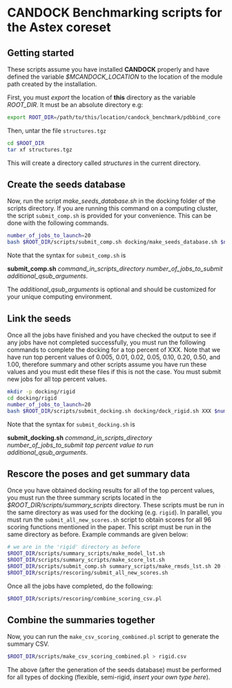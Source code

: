 # CANDOCK Benchmarking scripts for the Astex coreset

## Getting started

These scripts assume you have installed **CANDOCK** properly and have defined the variable *$MCANDOCK_LOCATION* to the location of the module path created by the installation.

First, you must *export* the location of **this** directory as the variable *ROOT_DIR*. It must be an absolute directory e.g:

```bash
export ROOT_DIR=/path/to/this/location/candock_benchmark/pdbbind_core
```

Then, untar the file `structures.tgz`

```bash
cd $ROOT_DIR
tar xf structures.tgz
```

This will create a directory called *structures* in the current directory.

## Create the seeds database

Now, run the script *make_seeds_database.sh* in the docking folder of the scripts directory. If you are running this command on a computing cluster, the script `submit_comp.sh` is provided for your convenience. This can be done with the following commands.

```bash
number_of_jobs_to_launch=20
bash $ROOT_DIR/scripts/submit_comp.sh docking/make_seeds_database.sh $number_of_jobs_to_launch -l nodes=1:ppn=4,walltime=1:00:00
```

 Note that the syntax for `submit_comp.sh` is
 
 **submit_comp.sh** *command_in_scripts_directory* *number_of_jobs_to_submit* *additional_qsub_arguments*. 

The *additional_qsub_arguments* is optional and should be customized for your unique computing environment.

## Link the seeds

Once all the jobs have finished and you have checked the output to see if any jobs have not completed successfully, you must run the following commands to complete the docking for a top percent of XXX. Note that we have run top percent values of 0.005, 0.01, 0.02, 0.05, 0.10, 0.20, 0.50, and 1.00, therefore summary and other scripts assume you have run these values and you must edit these files if this is not the case. You must submit new jobs for all top percent values.

```bash
mkdir -p docking/rigid
cd docking/rigid
number_of_jobs_to_launch=20
bash $ROOT_DIR/scripts/submit_docking.sh docking/dock_rigid.sh XXX $number_of_jobs_to_launch -l nodes=1:ppn=1,walltime=1:00:00
```

Note that the syntax for `submit_docking.sh` is
 
**submit_docking.sh** *command_in_scripts_directory* *number_of_jobs_to_submit* *top percent value to run* *additional_qsub_arguments*. 

## Rescore the poses and get summary data

Once you have obtained docking results for all of the top percent values, you must run the three summary scripts located in the *$ROOT_DIR/scripts/summary_scripts* directory. These scripts must be run in the same directory as was used for the docking (e.g. `rigid`). In parallel, you must run the `submit_all_new_scores.sh` script to obtain scores for all 96 scoring functions mentioned in the paper. This script must be run in the same directory as before. Example commands are given below:

```bash
# we are in the 'rigid' directory as before
$ROOT_DIR/scripts/summary_scripts/make_model_lst.sh
$ROOT_DIR/scripts/summary_scripts/make_score_lst.sh
$ROOT_DIR/scripts/submit_comp.sh summary_scripts/make_rmsds_lst.sh 20 -l nodes=1:ppn=4,walltime=1:00:00
$ROOT_DIR/scripts/rescoring/submit_all_new_scores.sh
```

Once all the jobs have completed, do the following:

```bash
$ROOT_DIR/scripts/rescoring/combine_scoring_csv.pl
```

## Combine the summaries together

Now, you can run the `make_csv_scoring_combined.pl` script to generate the summary CSV.

```bash
$ROOT_DIR/scripts/make_csv_scoring_combined.pl > rigid.csv
```

The above (after the generation of the seeds database) must be performed for all types of docking (flexible, semi-rigid, *insert your own type here*).
